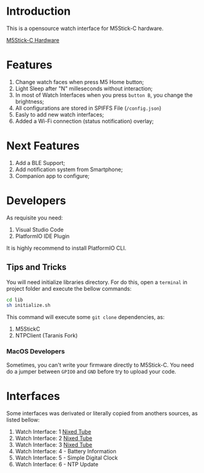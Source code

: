 # Introduction

This is a opensource watch interface for M5Stick-C hardware.

[M5Stick-C Hardware](https://youtu.be/ppXkl0046dc)

# Features

1. Change watch faces when press M5 Home button;
1. Light Sleep after "N" milleseconds without interaction;
1. In most of Watch Interfaces when you press `button B`, you change the brightness;
1. All configurations are stored in SPIFFS File (`/config.json`)
1. Easly to add new watch interfaces;
1. Added a Wi-Fi connection (status notification) overlay;

# Next Features

1. Add a BLE Support;
1. Add notification system from Smartphone;
1. Companion app to configure;

# Developers

As requisite you need:

1. Visual Studio Code
1. PlatformIO IDE Plugin

It is highly recommend to install PlatformIO CLI.

## Tips and Tricks

You will need initialize libraries directory. For do this, open a `terminal` in project folder and execute the bellow commands:

```sh
cd lib
sh initialize.sh
```

This command will execute some `git clone` dependencies, as:

1. M5StickC
2. NTPClient (Taranis Fork)

### MacOS Developers

Sometimes, you can't write your firmware directly to M5Stick-C. You need do a jumper between `GPIO0` and `GND` before try to upload your code.

# Interfaces

Some interfaces was derivated or literally copied from anothers sources, as listed bellow:

1. Watch Interface: 1 [Nixed Tube](https://github.com/McOrts/M5StickC_Nixie_tube_Clock.git)
1. Watch Interface: 2 [Nixed Tube](https://github.com/McOrts/M5StickC_Nixie_tube_Clock.git)
1. Watch Interface: 3 [Nixed Tube](https://github.com/McOrts/M5StickC_Nixie_tube_Clock.git)
1. Watch Interface: 4 - Battery Information
1. Watch Interface: 5 - Simple Digital Clock
1. Watch Interface: 6 - NTP Update
